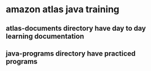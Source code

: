 # amazon atlas java training
## atlas-documents directory have day to day learning documentation
## java-programs directory have practiced programs
